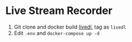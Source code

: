 # Live Stream Recorder

1. Git clone and docker build [livedl](https://github.com/himananiito/livedl#%E3%82%B3%E3%83%B3%E3%83%86%E3%83%8A%E3%81%A7%E5%AE%9F%E8%A1%8C), tag as `livedl`
1. Edit `.env` and `docker-compose up -d`
